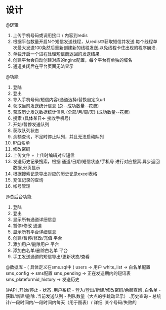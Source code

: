 # 设计

@逻辑
1. 上传手机号码或调用接口 / 内容到redis
2. 根据平台数量开启N个短信发送线程，从redis中获取短信并发送.每个线程单次最大发送100条然后重新创建新的线程发送.以免线程卡住出现的程序崩溃.
3. 单独开启一个进程处理短信商返回的发送结果.
4. 创建平台会自动创建对应的nginx配置，每个平台有单独的域名
5. 通道关闭后在平台页面无法显示


@功能
1. 登陆
2. 登出
3. 导入手机号码/短信内容/通道选择/替换自定义url
4. 获取当前发送统计信息 (总--成功数量--花费)
5. 获取历史发送数据统计信息 (全部/月/周/天) (成功数量--花费)
6. 搜索 (具体某日<- 接收手机号)
7. 开始/暂停发送队列
8. 获取队列状态
8. 余额查询，不足时停止队列，并且无法启动队列
9. IP白名单
10. 修改密码
11. 上传文件 + 上传时编辑对应短信
12. 发送历史记录搜索，根据 通道/日期/短信状态/手机号 进行对应搜索.异步返回数据,分页显示
13. 根据搜索记录导出对应的历史记录excel表格
14. 充值记录的查询
15. 帐号管理


@总后台功能
1. 登陆
2. 登出
3. 显示所有通道详细信息
4. 暂停/修改 通道
5. 显示所有平台详细信息
6. 创建/暂停/修改/充值 平台
7. 添加用户/删除用户 平台
8. 添加白名单/删除白名单 平台
9. 手工发送通道的短信导出/更新状态/查看


@数据库 - ( 具体定义在sms.sql中 )
users                       ->  用户
white_list                  ->  白名单配置
sms_config                  ->  sms配置
sms_pending                 ->  正在发送期内的短讯表
sms_plateformid_history     ->  发送历史


@API
.开始/停止      - 状态
.用户系统       - 登入/登出/新建/修改密码/余额查询
.白名单         - 获取/新建/删除
.当前发送队列    - 列队数量（大点的字跳动显示）
.历史查询       - 总统计/一段时间内/一段时间内每天（用于图表）/ 详细: 某个号码/失败的